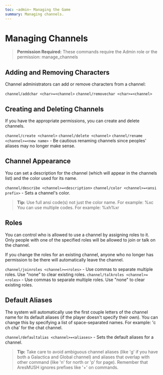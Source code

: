 ```yaml
---
toc: ~admin~ Managing the Game
summary: Managing channels.
---
```

# Managing Channels

> **Permission Required:** These commands require the Admin role or the permission: manage\_channels

## Adding and Removing Characters

Channel administrators can add or remove characters from a channel:

`channel/addchar <char>=<channel>`
`channel/removechar <char>=<channel>`

## Creating and Deleting Channels

If you have the appropriate permissions, you can create and delete channels.

`channel/create <channel>`
`channel/delete <channel>`
`channel/rename <channel>=<new name>` - Be cautious renaming channels since peoples' aliases may no longer make sense.

## Channel Appearance

You can set a description for the channel (which will appear in the channels list) and the color used for its name.

`channel/describe <channel>=<description>`
`channel/color <channel>=<ansi prefix>` - Sets a channel's color.

> **Tip:** Use full ansi code(s) not just the color name.  For example: \%xc  You can use multiple codes.  For example:  \%xh\%xr

## Roles

You can control who is allowed to use a channel by assigning roles to it.  Only people with one of the specified roles will be allowed to join or talk on the channel. 

If you change the roles for an existing channel, anyone who no longer has permission to be there will automatically leave the channel.

`channel/joinroles <channel>=<roles>` - Use commas to separate multiple roles.  Use "none" to clear existing roles.
`channel/talkroles <channel>=<roles>` - Use commas to separate multiple roles.  Use "none" to clear existing roles.

## Default Aliases

The system will automatically use the first couple letters of the channel name for its default aliases (if the player doesn't specify their own).  You can change this by specifying a list of space-separated names.  For example: 'c ch cha' for the chat channel.

`channel/defaultalias <channel>=<aliases>` - Sets the default aliases for a channel.

> **Tip:** Take care to avoid ambiguous channel aliases (like 'g' if you have both a Galactica and Global channel) and aliases that overlap with other command (like 'n' for north or 'p' for page).  Remember that AresMUSH ignores prefixes like '+' on commands.